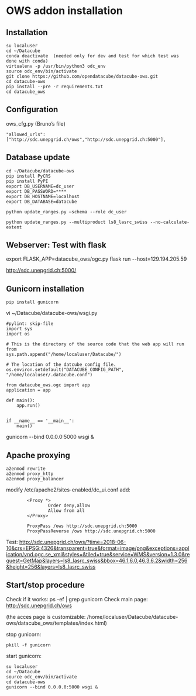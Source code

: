 # OWS addon installation
## Installation
```
su localuser
cd ~/Datacube
conda deactivate  (needed only for dev and test for which test was done with conda)
virtualenv -p /usr/bin/python3 odc_env
source odc_env/bin/activate
git clone https://github.com/opendatacube/datacube-ows.git
cd datacube-ows
pip install --pre -r requirements.txt
cd datacube_ows
```
## Configuration
ows_cfg.py (Bruno’s file)
```
"allowed_urls": ["http://sdc.unepgrid.ch/ows","http://sdc.unepgrid.ch:5000"],
```
## Database update
```
cd ~/Datacube/datacube-ows
pip install PyCRS
pip install PyPI
export DB_USERNAME=dc_user
export DB_PASSWORD=****
export DB_HOSTNAME=localhost
export DB_DATABASE=datacube

python update_ranges.py –schema --role dc_user 

python update_ranges.py --multiproduct ls8_lasrc_swiss --no-calculate-extent
```

## Webserver: Test with flask
export FLASK_APP=datacube_ows/ogc.py
flask run --host=129.194.205.59

http://sdc.unepgrid.ch:5000/

## Gunicorn installation
```
pip install gunicorn
```
vi ~/Datacube/datacube-ows/wsgi.py
```
#pylint: skip-file
import sys
import os

# This is the directory of the source code that the web app will run from
sys.path.append("/home/localuser/Datacube/")

# The location of the datcube config file.
os.environ.setdefault("DATACUBE_CONFIG_PATH", "/home/localuser/.datacube.conf")

from datacube_ows.ogc import app
application = app

def main():
    app.run()


if __name__ == '__main__':
    main()
```
gunicorn --bind 0.0.0.0:5000 wsgi &

## Apache proxying
```
a2enmod rewrite
a2enmod proxy_http
a2enmod proxy_balancer
```
modify /etc/apache2/sites-enabled/dc_ui.conf
add:
```
        <Proxy *>
                Order deny,allow
                Allow from all
        </Proxy>

        ProxyPass /ows http://sdc.unepgrid.ch:5000
        ProxyPassReverse /ows http://sdc.unepgrid.ch:5000
```
Test: http://sdc.unepgrid.ch/ows/?time=2018-06-10&crs=EPSG:4326&transparent=true&format=image/png&exceptions=application/vnd.ogc.se_xml&styles=&tiled=true&service=WMS&version=1.3.0&request=GetMap&layers=ls8_lasrc_swiss&bbox=46.1,6.0,46.3,6.2&width=256&height=256&layers=ls8_lasrc_swiss


## Start/stop procedure
Check if it works: ps -ef | grep gunicorn
Check main page: http://sdc.unepgrid.ch/ows
 
 
(the acces page is customizable: /home/localuser/Datacube/datacube-ows/datacube_ows/templates/index.html)

stop gunicorn: 
```
pkill -f gunicorn
```
start gunicorn:
```
su localuser
cd ~/Datacube
source odc_env/bin/activate
cd datacube-ows
gunicorn --bind 0.0.0.0:5000 wsgi &
```
